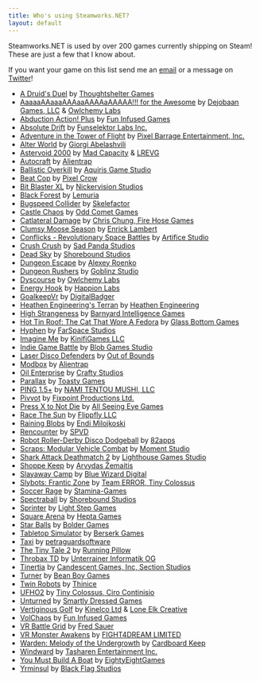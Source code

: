```yaml
---
title: Who's using Steamworks.NET?
layout: default
---
```

Steamworks.NET is used by over 200 games currently shipping on Steam! These are just a few that I know about.

If you want your game on this list send me an [email](mailto:support@rileylabrecque.com) or a message on [Twitter](http://twitter.com/rileylabrecque)!

* [A Druid's Duel](http://store.steampowered.com/app/333970/) by [Thoughtshelter Games](http://druidsduel.com/)
* [AaaaaAAaaaAAAaaAAAAaAAAAA!!! for the Awesome](http://store.steampowered.com/app/15560/) by [Dejobaan Games, LLC](http://dejobaan.com/) & [Owlchemy Labs](http://owlchemylabs.com/)
* [Abduction Action! Plus](http://store.steampowered.com/app/360580/) by [Fun Infused Games](http://funinfused.com)
* [Absolute Drift](http://store.steampowered.com/app/320140/) by [Funselektor Labs Inc.](http://absolutedrift.com/)
* [Adventure in the Tower of Flight](http://store.steampowered.com/app/368830/) by [Pixel Barrage Entertainment, Inc.](http://pixelbarrage.com/)
* [Alter World](http://store.steampowered.com/app/357280/) by [Giorgi Abelashvili](http://alterworldgame.com/)
* [Astervoid 2000](http://store.steampowered.com/app/423870/) by [Mad Capacity](http://madcapacity.com/) & [LREVG](http://soundcloud.com/lrevg)
* [Autocraft](http://store.steampowered.com/app/287220/) by [Alientrap](http://www.alientrap.org/)
* [Ballistic Overkill](http://store.steampowered.com/app/296300/) by [Aquiris Game Studio](http://aquiris.com.br)
* [Beat Cop](http://store.steampowered.com/app/461950/) by [Pixel Crow](http://pixelcrow.com)
* [Bit Blaster XL](http://store.steampowered.com/app/433950/) by [Nickervision Studios](http://nickervisionstudios.com)
* [Black Forest](http://store.steampowered.com/app/523070/) by [Lemuria](http://blackforest.lemuria.org/)
* [Bugspeed Collider](http://store.steampowered.com/app/415900/) by [Skelefactor](http://www.skelefactor.com/)
* [Castle Chaos](http://store.steampowered.com/app/412410/) by [Odd Comet Games](http://oddcometgames.com/)
* [Catlateral Damage](http://store.steampowered.com/app/329860/) by [Chris Chung, Fire Hose Games](http://catlateraldamage.com)
* [Clumsy Moose Season](http://store.steampowered.com/app/409410) by [Enrick Lambert](http://enrickdev.com)
* [Conflicks - Revolutionary Space Battles](http://store.steampowered.com/app/288260) by [Artifice Studio](http://artificestudio.com)
* [Crush Crush](http://store.steampowered.com/app/459820/) by [Sad Panda Studios](http://sadpandastudios.com)
* [Dead Sky](http://store.steampowered.com/app/259700/) by [Shorebound Studios](http://shoreboundstudios.com)
* [Dungeon Escape](http://store.steampowered.com/app/454100) by [Alexey Roenko](https://twitter.com/Lehha95)
* [Dungeon Rushers](http://store.steampowered.com/app/429620/) by [Goblinz Studio](http://goblinzstudio.com)
* [Dyscourse](http://store.steampowered.com/app/234920/) by [Owlchemy Labs](http://owlchemylabs.com/)
* [Energy Hook](http://store.steampowered.com/app/378070/) by [Happion Labs](http://happionlabs.com/)
* [GoalkeepVr](http://store.steampowered.com/app/573550/) by [DigitalBadger](http://www.indiedb.com/company/digitalbadger)
* [Heathen Engineering's Terran](http://store.steampowered.com/app/427970/) by [Heathen Engineering](http://heathenengineering.com)
* [High Strangeness](http://store.steampowered.com/app/268340/) by [Barnyard Intelligence Games](http://barnyardintelligence.com)
* [Hot Tin Roof: The Cat That Wore A Fedora](http://store.steampowered.com/app/253390/) by [Glass Bottom Games](http://glassbottomgames.com/)
* [Hyphen](http://store.steampowered.com/app/346510/) by [FarSpace Studios](http://farspacestudios.com/)
* [Imagine Me](http://store.steampowered.com/app/265670/) by [KinifiGames LLC](http://imaginemegame.com)
* [Indie Game Battle](http://store.steampowered.com/app/407620/) by [Blob Games Studio](https://twitter.com/blobgamesstudio)
* [Laser Disco Defenders](http://store.steampowered.com/app/452920/) by [Out of Bounds](http://outofboundsgames.com)
* [Modbox](http://store.steampowered.com/app/414120/) by [Alientrap](http://www.alientrap.org)
* [Oil Enterprise](http://store.steampowered.com/app/353630) by [Crafty Studios](http://industry-games.com)
* [Parallax](http://store.steampowered.com/app/325060/) by [Toasty Games](http://toastygames.com/)
* [PING 1.5+](http://store.steampowered.com/app/363580/) by [NAMI TENTOU MUSHI, LLC](http://namitentou.com)
* [Pivvot](http://store.steampowered.com/app/293900/) by [Fixpoint Productions Ltd.](http://wtrebella.com)
* [Press X to Not Die](http://store.steampowered.com/app/402330/) by [All Seeing Eye Games](http://pressxtonotdie.com)
* [Race The Sun](http://store.steampowered.com/app/253030/) by [Flippfly LLC](http://flippfly.com)
* [Raining Blobs](http://store.steampowered.com/app/414370/) by [Endi Milojkoski](http://rainingblobs.com)
* [Rencounter](http://store.steampowered.com/app/431810) by [SPVD](http://store.steampowered.com/app/431810)
* [Robot Roller-Derby Disco Dodgeball](http://store.steampowered.com/app/270450/) by [82apps](http://82apps.com/)
* [Scraps: Modular Vehicle Combat](http://store.steampowered.com/app/350150/) by [Moment Studio](http://momentstudio.co.nz)
* [Shark Attack Deathmatch 2](http://store.steampowered.com/app/330580/) by [Lighthouse Games Studio](http://xna4.blogspot.ca/)
* [Shoppe Keep](http://store.steampowered.com/app/381120/) by [Arvydas Žemaitis](http://strangefire.lt)
* [Slayaway Camp](http://store.steampowered.com/app/530390/) by [Blue Wizard Digital](http://bluewizard.com)
* [Slybots: Frantic Zone](http://store.steampowered.com/app/384100/) by [Team ERROR, Tiny Colossus](http://slybots.com)
* [Soccer Rage](http://store.steampowered.com/app/356510/) by [Stamina-Games](http://stamina-games.com/)
* [Spectraball](http://store.steampowered.com/app/18300/) by [Shorebound Studios](http://shoreboundstudios.com)
* [Sprinter](http://store.steampowered.com/app/442260/) by [Light Step Games](http://sprinterthegame.com)
* [Square Arena](http://store.steampowered.com/app/486350/) by [Hepta Games](http://square-arena.com)
* [Star Balls](http://store.steampowered.com/app/366050/) by [Bolder Games](http://boldergames.com)
* [Tabletop Simulator](http://store.steampowered.com/app/286160/) by [Berserk Games](http://berserk-games.com)
* [Taxi](http://store.steampowered.com/app/488080/) by [petraguardsoftware](https://petraguardsoftware.com)
* [The Tiny Tale 2](http://store.steampowered.com/app/340720/) by [Running Pillow](http://runningpillow.com/)
* [Throbax TD](http://store.steampowered.com/app/341570/) by [Unterrainer Informatik OG](http://www.unterrainer.info)
* [Tinertia](http://store.steampowered.com/app/311930/) by [Candescent Games, Inc, Section Studios](http://tinertia.com)
* [Turner](http://store.steampowered.com/app/499340/) by [Bean Boy Games](http://www.beanboygames.com)
* [Twin Robots](http://store.steampowered.com/app/374230/) by [Thinice](http://thinicegames.com)
* [UFHO2](http://store.steampowered.com/app/348840/) by [Tiny Colossus, Ciro Continisio](http://tinycolossus.com/)
* [Unturned](http://store.steampowered.com/app/304930/) by [Smartly Dressed Games](http://smartlydressedgames.com)
* [Vertiginous Golf](http://store.steampowered.com/app/272890/) by [Kinelco Ltd](http://kinelco.com/) & [Lone Elk Creative](http://lone-elk.com/)
* [VolChaos](http://store.steampowered.com/app/354030/) by [Fun Infused Games](http://funinfused.com)
* [VR Battle Grid](http://store.steampowered.com/app/495030/) by [Fred Sauer](http://store.steampowered.com/app/495030/)
* [VR Monster Awakens](http://store.steampowered.com/app/566870/) by [FIGHT4DREAM LIMITED](http://fight4dream.com)
* [Warden: Melody of the Undergrowth](http://store.steampowered.com/app/338310/) by [Cardboard Keep](http://cardboardkeep.com)
* [Windward](http://store.steampowered.com/app/326410/) by [Tasharen Entertainment Inc.](http://www.tasharen.com)
* [You Must Build A Boat](http://store.steampowered.com/app/290890/) by [EightyEightGames](http://eightyeightgames.com)
* [Yrminsul](http://store.steampowered.com/app/412490/) by [Black Flag Studios](http://studioblackflag.com)
